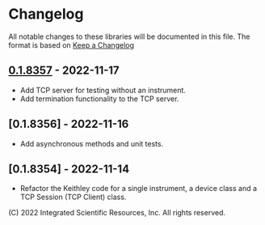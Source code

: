 # Changelog
All notable changes to these libraries will be documented in this file.
The format is based on [Keep a Changelog](https://keepachangelog.com/en/1.0.0/)

## [0.1.8357] - 2022-11-17
* Add TCP server for testing without an instrument.
* Add termination functionality to the TCP server. 

## [0.1.8356] - 2022-11-16
* Add asynchronous methods and unit tests.

## [0.1.8354] - 2022-11-14
* Refactor the Keithley code for a single instrument, a device class and a TCP Session (TCP Client) class.

\(C\) 2022 Integrated Scientific Resources, Inc. All rights reserved.

[0.1.8357]: https://github.com/ATECoder/dn.vi.tcp
